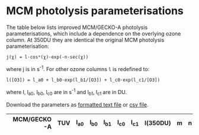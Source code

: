 # MCM photolysis parameterisations

The table below lists improved MCM/GECKO-A photolysis parameterisations,
which include a dependence on the overlying ozone column.
At 350DU they are identical the original MCM photolysis parameterisation:

    j(χ) = l·cosᵐ(χ)·exp(-n·sec(χ))

where j is in s<sup>-1</sup>. For other ozone columns `l` is redefined to:

    l([O3]) = l_a0 + l_b0·exp(l_b1/[O3]) + l_c0·exp(l_c1/[O3])

where l, l<sub>a0</sub>, l<sub>b0</sub>, l<sub>c0</sub> are in
s<sup>-1</sup> and l<sub>b1</sub>, l<sub>c1</sub> are in DU.

Download the parameters as [formatted text file](data/parameters.dat) or
[csv file](data/parameters.csv).


MCM/GECKO-A | TUV |        l<sub>a0</sub>         |        l<sub>b0</sub>         | l<sub>b1</sub> |        l<sub>c0</sub>         | l<sub>c1</sub> |        l(350DU)        |      m      |      n      | TUV label
-----------:|----:|:-----------------------------:|:-----------------------------:|:--------------:|:-----------------------------:|:--------------:|:----------------------:|:-----------:|:-----------:|:---------
